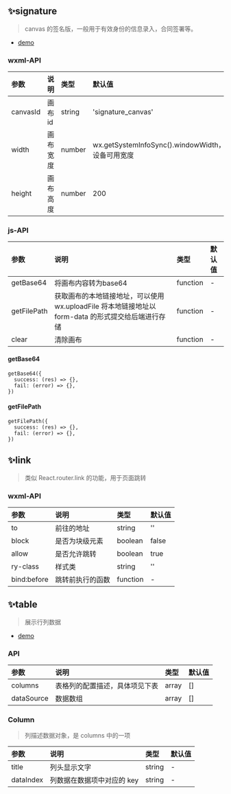 ## ✨signature

> canvas 的签名版，一般用于有效身份的信息录入，合同签署等。

- [demo](https://github.com/long-zhuge/miniApp/tree/master/pages/signature)

### wxml-API

|参数|说明|类型|默认值|
|:--|:--|:--|:--|
|canvasId|画布id|string|'signature_canvas'|
|width|画布宽度|number|wx.getSystemInfoSync().windowWidth，设备可用宽度|
|height|画布高度|number|200|

### js-API

|参数|说明|类型|默认值|
|:--|:--|:--|:--|
|getBase64|将画布内容转为base64|function|-|
|getFilePath|获取画布的本地链接地址，可以使用 wx.uploadFile 将本地链接地址以 form-data 的形式提交给后端进行存储|function|-|
|clear|清除画布|function|-|

#### getBase64

```
getBase64({
  success: (res) => {},
  fail: (error) => {},
})
```

#### getFilePath

```
getFilePath({
  success: (res) => {},
  fail: (error) => {},
})
```

## ✨link

> 类似 React.router.link 的功能，用于页面跳转

### wxml-API

|参数|说明|类型|默认值|
|:--|:--|:--|:--|
|to|前往的地址|string|''|
|block|是否为块级元素|boolean|false|
|allow|是否允许跳转|boolean|true|
|ry-class|样式类|string|''|
|bind:before|跳转前执行的函数|function|-|

## ✨table

> 展示行列数据

- [demo](https://github.com/long-zhuge/miniApp/tree/master/pages/table)

### API

|参数|说明|类型|默认值|
|:--|:--|:--|:--|
|columns|表格列的配置描述，具体项见下表|array|[]|
|dataSource|数据数组|array|[]|

### Column

> 列描述数据对象，是 columns 中的一项

|参数|说明|类型|默认值|
|:--|:--|:--|:--|
|title|列头显示文字|string|-|
|dataIndex|列数据在数据项中对应的 key|string|-|